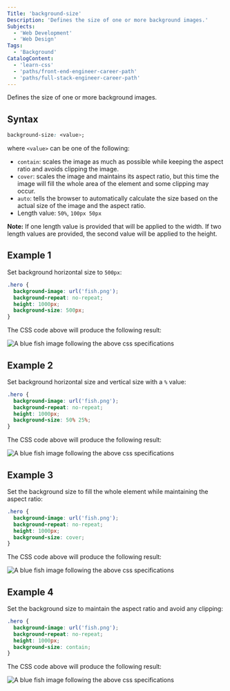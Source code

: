 ```yaml
---
Title: 'background-size'
Description: 'Defines the size of one or more background images.'
Subjects:
  - 'Web Development'
  - 'Web Design'
Tags:
  - 'Background'
CatalogContent:
  - 'learn-css'
  - 'paths/front-end-engineer-career-path'
  - 'paths/full-stack-engineer-career-path'
---
```


Defines the size of one or more background images.

## Syntax

```css
background-size: <value>;
```

where `<value>` can be one of the following:

- `contain`: scales the image as much as possible while keeping the aspect ratio and avoids clipping the image.
- `cover`: scales the image and maintains its aspect ratio, but this time the image will fill the whole area of the element and some clipping may occur.
- `auto`: tells the browser to automatically calculate the size based on the actual size of the image and the aspect ratio.
- Length value: `50%`, `100px 50px`

**Note:** If one length value is provided that will be applied to the width. If two length values are provided, the second value will be applied to the height.

## Example 1

Set background horizontal size to `500px`:

```css
.hero {
  background-image: url('fish.png');
  background-repeat: no-repeat;
  height: 1000px;
  background-size: 500px;
}
```

The CSS code above will produce the following result:

![A blue fish image following the above css specifications](https://raw.githubusercontent.com/Codecademy/docs/main/media/css-background-size1.png)

## Example 2

Set background horizontal size and vertical size with a `%` value:

```css
.hero {
  background-image: url('fish.png');
  background-repeat: no-repeat;
  height: 1000px;
  background-size: 50% 25%;
}
```

The CSS code above will produce the following result:

![A blue fish image following the above css specifications](https://raw.githubusercontent.com/Codecademy/docs/main/media/css-background-size2.png)

## Example 3

Set the background size to fill the whole element while maintaining the aspect ratio:

```css
.hero {
  background-image: url('fish.png');
  background-repeat: no-repeat;
  height: 1000px;
  background-size: cover;
}
```

The CSS code above will produce the following result:

![A blue fish image following the above css specifications](https://raw.githubusercontent.com/Codecademy/docs/main/media/css-background-size3.png)

## Example 4

Set the background size to maintain the aspect ratio and avoid any clipping:

```css
.hero {
  background-image: url('fish.png');
  background-repeat: no-repeat;
  height: 1000px;
  background-size: contain;
}
```

The CSS code above will produce the following result:

![A blue fish image following the above css specifications](https://raw.githubusercontent.com/Codecademy/docs/main/media/css-background-size4.png)
